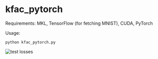 # kfac_pytorch

Requirements: MKL, TensorFlow (for fetching MNIST), CUDA, PyTorch

Usage:
```
python kfac_pytorch.py
```

![test losses](https://i.stack.imgur.com/rvSgt.png)
